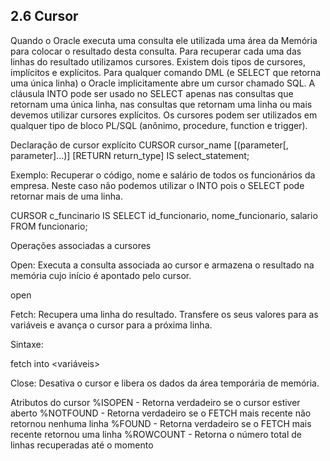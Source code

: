 ## 2.6 Cursor

Quando o Oracle executa uma consulta ele utilizada uma área da Memória para colocar o resultado desta consulta. Para recuperar cada uma das linhas do resultado utilizamos cursores. Existem dois tipos de cursores, implícitos e explícitos. Para qualquer comando DML (e SELECT que retorna uma única linha) o Oracle implicitamente abre um cursor chamado SQL. A cláusula INTO pode ser usado no SELECT apenas nas consultas que retornam uma única linha, nas consultas que retornam uma linha ou mais devemos utilizar cursores explícitos. Os cursores podem ser utilizados em qualquer tipo de bloco PL/SQL (anônimo, procedure, function e trigger).



Declaração de cursor explícito
CURSOR cursor_name [(parameter[, parameter]...)]
[RETURN return_type] IS select_statement;

Exemplo: Recuperar o código, nome e salário de todos os funcionários da empresa. Neste caso não podemos utilizar o INTO pois o SELECT pode retornar mais de uma linha.

CURSOR c_funcinario IS
SELECT id_funcionario, nome_funcionario, salario 
FROM funcionario;



Operações associadas a cursores

Open: Executa a consulta associada ao cursor e armazena o resultado na memória cujo início é apontado pelo cursor.

open <nome-cursor>

Fetch: Recupera uma linha do resultado. Transfere os seus valores para as variáveis e avança o cursor para a próxima linha.

Sintaxe:

fetch <nome-cursor> into <variáveis>

Close: Desativa o cursor e libera os dados da área temporária de memória.



Atributos do cursor
%ISOPEN     - Retorna verdadeiro se o cursor estiver aberto
%NOTFOUND   - Retorna verdadeiro se o FETCH mais recente não retornou nenhuma linha
%FOUND      - Retorna verdadeiro se o FETCH mais recente retornou uma linha
%ROWCOUNT   - Retorna o número total de linhas recuperadas até o momento